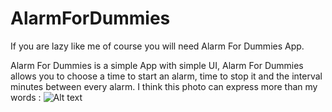 AlarmForDummies
===============

If you are lazy like me of course you will need Alarm For Dummies App.

Alarm For Dummies is a simple App with simple UI, Alarm For Dummies allows you to choose a time to start an alarm, time to stop it and the interval minutes between every alarm.
I think this photo can express more than my words : ![Alt text](http://img-9gag-lol.9cache.com/photo/aQqBWRW_700b_v1.jpg)
